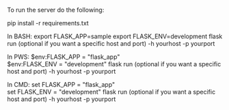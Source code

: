To run the server do the following:

pip install -r requirements.txt

In BASH: export FLASK_APP=sample
         export FLASK_ENV=development
         flask run (optional if you want a specific host and port) -h yourhost -p yourport

In PWS: $env:FLASK_APP = "flask_app"  
        $env:FLASK_ENV = "development"
        flask run (optional if you want a specific host and port) -h yourhost -p yourport

In CMD: set FLASK_APP = "flask_app"  
        set FLASK_ENV = "development"
        flask run (optional if you want a specific host and port) -h yourhost -p yourport